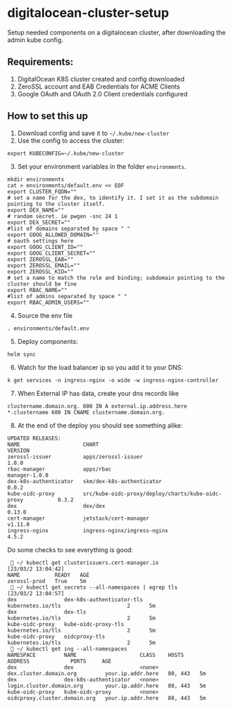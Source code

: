 # digitalocean-cluster-setup
Setup needed components on a digitalocean cluster, after downloading the admin kube config.

## Requirements:
1. DigitalOcean K8S cluster created and config downloaded
2. ZeroSSL account and EAB Credentials for ACME Clients
3. Google OAuth and OAuth 2.0 Client credentials configured

## How to set this up

1. Download config and save it to `~/.kube/new-cluster`
2. Use the config to access the cluster:

`export KUBECONFIG=~/.kube/new-cluster`

3. Set your environment variables in the folder `environments`.

```
mkdir environments
cat > environments/default.env << EOF
export CLUSTER_FQDN=""
# set a name for the dex, to identify it. I set it as the subdomain pointing to the cluster itself.
export DEX_NAME=""
# random secret. ie pwgen -snc 24 1
export DEX_SECRET=""
#list of domains separated by space " "
export GOOG_ALLOWED_DOMAIN=""
# oauth settings here
export GOOG_CLIENT_ID=""
export GOOG_CLIENT_SECRET=""
export ZEROSSL_EAB=""
export ZEROSSL_EMAIL=""
export ZEROSSL_KID=""
# set a name to match the role and binding; subdomain pointing to the cluster should be fine
export RBAC_NAME=""
#list of admins separated by space " "
export RBAC_ADMIN_USERS=""
```

4. Source the env file

`. environments/default.env`

5. Deploy components:

`helm sync`

6. Watch for the load balancer ip so you add it to your DNS:

`k get services -n ingress-nginx -o wide -w ingress-nginx-controller`

7. When External IP has data, create your dns records like

```
clustername.domain.org. 600 IN A external.ip.address.here
*.clustername 600 IN CNAME clustername.domain.org.
```

8. At the end of the deploy you should see something alike:

```
UPDATED RELEASES:
NAME                    CHART                                                     VERSION
zerossl-issuer          apps/zerossl-issuer                                         1.0.0
rbac-manager            apps/rbac                                           manager-1.0.0
dex-k8s-authenticator   skm/dex-k8s-authenticator                                   0.0.2
kube-oidc-proxy         src/kube-oidc-proxy/deploy/charts/kube-oidc-proxy           0.3.2
dex                     dex/dex                                                    0.13.0
cert-manager            jetstack/cert-manager                                     v1.11.0
ingress-nginx           ingress-nginx/ingress-nginx                                 4.5.2
```


Do some checks to see everything is good:

```
  ~/ kubectl get clusterissuers.cert-manager.io                                                                                                                                                                                                                        [23/03/2 13:04:42]
NAME           READY   AGE
zerossl-prod   True    5m
  ~/ kubectl get secrets --all-namespaces | egrep tls                                                                                                                                                                                                                  [23/03/2 13:04:57]
dex               dex-k8s-authenticator-tls                        kubernetes.io/tls                     2      5m
dex               dex-tls                                          kubernetes.io/tls                     2      5m
kube-oidc-proxy   kube-oidc-proxy-tls                              kubernetes.io/tls                     2      5m
kube-oidc-proxy   oidcproxy-tls                                    kubernetes.io/tls                     2      5m
  ~/ kubectl get ing --all-namespaces
NAMESPACE         NAME                    CLASS    HOSTS                          ADDRESS             PORTS     AGE
dex               dex                     <none>   dex.cluster.domain.org         your.ip.addr.here   80, 443   5m
dex               dex-k8s-authenticator   <none>   login.cluster.domain.org       your.ip.addr.here   80, 443   5m
kube-oidc-proxy   kube-oidc-proxy         <none>   oidcproxy.cluster.domain.org   your.ip.addr.here   80, 443   5m
```
